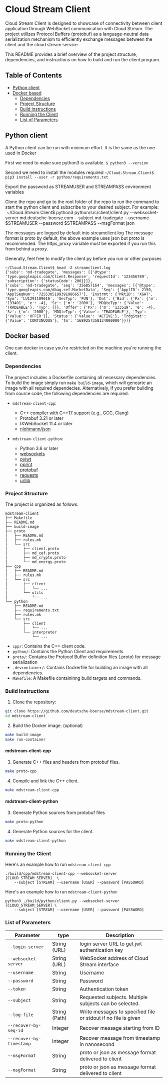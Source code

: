 # Cloud Stream Client
Cloud Stream Client is designed to showcase of connectivity between
client application through WebSocket communication with Cloud Stream.
The project utilizes Protocol Buffers (protobuf) as a 
language-neutral data serialization mechanism to efficiently exchange 
messages between the client and the cloud stream service. 

This README provides a brief overview of the project structure, dependencies,
and instructions on how to build and run the client program.

## Table of Contents
* [Python client](#python-client)
* [Docker based](#docker-based)
  * [Dependencies](#dependencies)
  * [Project Structure](#project-structure)
  * [Build Instructions](#build-instructions)
  * [Running the Client](#running-the-client)
  * [List of Parameters](#list-of-parameters)

## Python client
A Python client can be run with minimum effort. It is the same as the one used in Docker 

First we need to make sure python3 is available.
`$ python3 --version`

Second we need to install the modules required
`~/Cloud.Stream.Client$ pip3 install --user -r python/requirements.txt`

Export the password as STREAMUSER and STREAMPASS environment variables

Clone the repo and go to the root folder of the repo to run the command to start the python client and subscribe to your desired subject. For example:
`~/Cloud.Stream.Client$ python3 python/src/client/client.py --websocket-server md.deutsche-boerse.com --subject md-tradegate --username $STREAMUSER --password $STREAMPASS --msgFormat json

The messages are logged by default into streamclient.log
The message format is proto by default, the above example uses json but proto is recommended.
The https_proxy variable must be exported if you run this from behind a proxy.

Generally, feel free to modify the client.py before you run or other purposes
```
~/Cloud.Stream.Client$ head -2 streamclient.log
{'subs': 'md-tradegate', 'messages': [{'@type': 'type.googleapis.com/Client.Response', 'requestId': '123456789', 'subscription': {'statusCode': 200}}]},
{'subs': 'md-tradegate', 'seq': '356857164', 'messages': [{'@type': 'type.googleapis.com/dbag.cef.MarketData', 'Seq': {'ApplID': 2150, 'ApplSeqNum': '7255305109391986657'}, 'Instrmt': {'MktID': 'XGAT', 'Sym': 'LU1291109616', 'SecTyp': 'FUN'}, 'Dat': {'Bid': {'Px': {'m': '133401', 'e': -4}, 'Sz': {'m': '2000'}, 'MDQteTyp': {'Value': 'TRADEABLE'}, 'Typ': {}}, 'Offer': {'Px': {'m': '133519', 'e': -4}, 'Sz': {'m': '2000'}, 'MDQteTyp': {'Value': 'TRADEABLE'}, 'Typ': {'Value': 'OFFER'}}, 'Status': {'Value': 'ACTIVE'}, 'TrdgStat': {'Value': 'CONTINUOUS'}, 'Tm': '1689257358134000000'}}]}
```


## Docker based
One can docker in case you're restricted on the machine you're running the client.

### Dependencies
The project includes a Dockerfile containing all necessary dependencies.
To build the image simply run `make build-image`, which will genearte an 
image with all required dependecies. Alternatively, if you prefer building 
from source code, the following dependencies are required. 
* `mdstream-client-cpp`:
    - C++ compiler with C++17 support (e.g., GCC, Clang)
    - Protobuf 3.21 or later
    - IXWebSocket 11.4 or later
    - [nlohmann/json](https://github.com/nlohmann/json)

* `mdstream-client-python`:
    - Python 3.6 or later
    - [websockets](https://github.com/aaugustin/websockets)
    - [pyjwt](https://github.com/jpadilla/pyjwt)
    - [pprint](https://docs.python.org/3/library/pprint.html)
    - [protobuf](https://pypi.org/project/protobuf/)
    - [requests](https://github.com/psf/requests)
    - [urllib](https://docs.python.org/3/library/urllib.html)

### Project Structure
The project is organized as follows.
```
mdstream-client
├── Makefile
├── README.md
├── build-image
├── proto
|   ├── README.md
|   ├── rules.mk
|   └── src
|       ├── client.proto
|       ├── md_cef.proto
|       ├── md_crypto.proto
|       └── md_energy.proto
├── cpp
|   ├── README.md
|   ├── rules.mk
|   └── src
|       ├── client
|       |   └── ...
|       └── utils
|           └── ...
└── python
    ├── README.md
    ├── requirements.txt
    ├── rules.mk
    └── src
        ├── client
        |   └── ...
        └── interpreter
            └── ...
```

* `cpp/`: Contains the C++ client code.
* `python/`: Contains the Python Client and requirements.
* `proto/`: Contains the Protocol Buffer definition files (.proto) for message serialization
* `.devcontainer/`: Contains Dockerfile for building an image with all dependencies.
* `Makefile`: A Makefile containinng build targets and commands.

### Build Instructions
1. Clone the repository:
```bash
git clone https://github.com/deutsche-boerse/mdstream-client.git
cd mdstream-client
```

2. Build the Docker image. (optional)
```bash
make build-image
make run-container
```

#### mdstream-client-cpp
3. Generate C++ files and headers from protobuf files.
```bash
make proto-cpp
```

4. Compile and link the C++ client.
```bash
make mdstream-client-cpp
```

#### mdstream-client-python
3. Generate Python sources from protobuf files
```bash
make proto-python
```

4. Generate Python sources for the client.
```bash
make mdstream-client-python
```


### Running the Client
Here's an example how to run `mdstream-client-cpp`
```
./build/cpp/mdstream-client-cpp --websocket-server [CLOUD_STREAM_SERVER]  \
    --subject [STREAM] --username [USER] --password [PASSOWRD]
```

Here's an example how to run `mdstream-client-python`
```
python3 ./build/python/client.py --websocket-server [CLOUD_STREAM_SERVER] \   
    --subject [STREAM] --username [USER] --password [PASSWORD]
```

### List of Parameters
| Parameter                | type          | Description                                            |
| ------------------------ | ------------- | ------------------------------------------------------ |
| `--login-server`         | String (URL)  | login server URL to get jwt authentication key         |
| `--websocket-server`     | String (URL)  | WebSocket address of Cloud Stream interface            |
| `--username`             | String        | Username                                               |
| `--password`             | String        | Password                                               |
| `--token`                | String        | Authentication token                                   |
| `--subject`              | String        | Requested subjects. Multiple subjects can be selected. |
| `--log-file`          | String (Path) | Write messages to specified file or stdout if no file is given |
| `--recover-by-seq-id`    | Integer       | Recover message starting from ID                       |
| `--recover-by-timestamp` | Integer       | Recover message from timestamp in nanosecond           |
| `--msgFormat`            | String        | proto or json as message format delivered to client    |
| `--msgFormat`            | String        | proto or json as message format delivered to client    |

